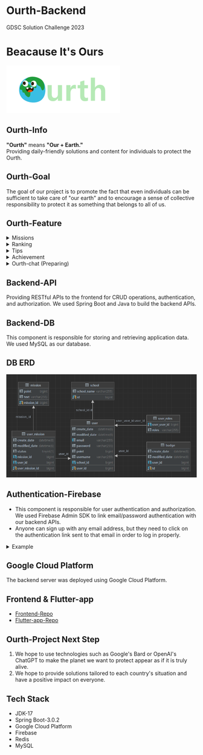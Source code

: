 # Ourth-Backend
GDSC Solution Challenge 2023

# Beacause It's Ours
![img.png](img/ourth.png)

## Ourth-Info
<B>"Ourth"</B> means <B>"Our + Earth."</B>    
Providing daily-friendly solutions and content for individuals to protect the Ourth.

## Ourth-Goal
The goal of our project is to promote the fact that even individuals can be sufficient to take care of "our earth" and to encourage a sense of collective responsibility to protect it as something that belongs to all of us.

## Ourth-Feature
<details>
<summary>Missions</summary>

1. We provide missions that individuals can easily contribute to the environment of the Ourth.
2. There are various missions, and four of them are randomly given each week.
3. You can receive a badge by completing all the missions for the week, and the completed missions and badges can be viewed in the "Achievement" section.
</details>
<details>
<summary>Ranking</summary>

1. Students can participate in friendly competition with other schools based on the total contribution points, and they can feel a sense of belonging.
2. Currently, only universities in Korea affiliated with GDSC can participate.
</details>
<details>
<summary>Tips</summary>

1. The 'Tips' section collects information on environmental tips, news, and campaigns.
</details>
<details>
<summary>Achievement</summary>

1. The 'Achievement' section, you can see your actions of protecting the Ourth.
2. You can see the missions you have completed so far and the number of badges you have earned.
</details>
<details>
<summary>Ourth-chat (Preparing)</summary>

1. We are brainstorming content to have conversations with the Earth that feel alive.
2. The Earth will be aware of our completed missions, badges earned, and news we have read. Our goal is to form a connection between the user and the Earth, and to inspire a desire to protect the Ourth.
3. We are exploring the use of Google's Bard or OpenAI's chatgpt
</details>

## Backend-API
Providing RESTful APIs to the frontend for CRUD operations, authentication, and authorization. We used Spring Boot and Java to build the backend APIs.

## Backend-DB
This component is responsible for storing and retrieving application data. We used MySQL as our database.

## DB ERD
![DB ERD.png](img/ERD.png)

## Authentication-Firebase
- This component is responsible for user authentication and authorization. We used Firebase Admin SDK to link email/password authentication with our backend APIs.
- Anyone can sign up with any email address, but they need to click on the authentication link sent to that email in order to log in properly.

<details>
<summary>Example</summary>

1. SignUp  
   <img src="img/signup.png" alt="signupImg" width=310 height=590>
2. Email Verifylink click
   <img src="img/verifyemail.png" alt="verifyemailImg" width=310 height=350>
3. SignIn  
   <img src="img/signinHome.png" alt="signinHomeImg" width=310 height=590>
</details>

## Google Cloud Platform
The backend server was deployed using Google Cloud Platform.

## Frontend & Flutter-app
- [Frontend-Repo](https://github.com/sinamong0620/Ourth-Frontend)
- [Flutter-app-Repo](https://github.com/rltgjqmtkdydwk/Ourth-Flutter-app)

## Ourth-Project Next Step
1. We hope to use technologies such as Google's Bard or OpenAI's ChatGPT to make the planet we want to protect appear as if it is truly alive.
2. We hope to provide solutions tailored to each country's situation and have a positive impact on everyone.

## Tech Stack  
- JDK-17
- Spring Boot-3.0.2
- Google Cloud Platform
- Firebase
- Redis
- MySQL
